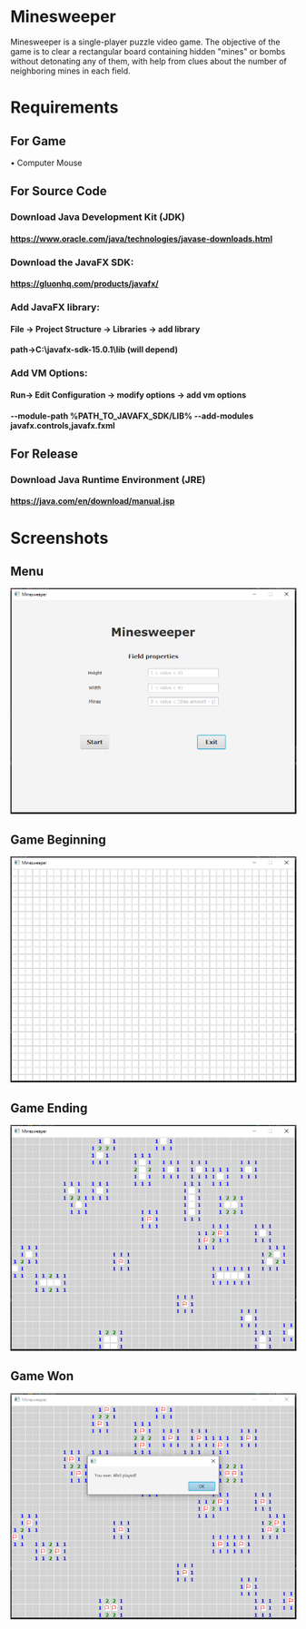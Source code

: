 # Minesweeper

Minesweeper is a single-player puzzle video game. The objective of the game is to clear a rectangular board containing hidden "mines" or bombs without detonating any of them, with help from clues about the number of neighboring mines in each field.


# Requirements

## For Game
• Computer Mouse
## For Source Code
### Download Java Development Kit (JDK)
#### https://www.oracle.com/java/technologies/javase-downloads.html

### Download the JavaFX SDK:
#### https://gluonhq.com/products/javafx/

### Add JavaFX library:

#### File -> Project Structure -> Libraries -> add library 
#### path->C:\javafx-sdk-15.0.1\lib (will depend)

### Add VM Options:
#### Run-> Edit Configuration -> modify options -> add vm options
#### --module-path %PATH_TO_JAVAFX_SDK/LIB% --add-modules javafx.controls,javafx.fxml 


## For Release

### Download Java Runtime Environment (JRE)
#### https://java.com/en/download/manual.jsp

# Screenshots

## Menu
![](screenshots/shot1.PNG)
## Game Beginning
![](screenshots/shot2.PNG)
## Game Ending
![](screenshots/shot3.PNG)
## Game Won
![](screenshots/shot4.PNG)
